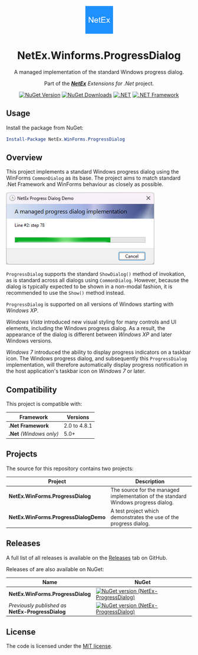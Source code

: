 <div align="center">

<img src="src/NetEx.WinForms.ProgressDialog/icon.png" alt="NetEx.WinForms.ProgressDialog" width="75" />

# NetEx.Winforms.ProgressDialog
A managed implementation of the standard Windows progress dialog.

Part of the *[**NetEx**](https://github.com/Peckmore/netex) Extensions for .Net* project.

[![NuGet Version](http://img.shields.io/nuget/v/NetEx.WinForms.ProgressDialog.svg?style=flat)](https://www.nuget.org/packages/NetEx.WinForms.ProgressDialog) [![NuGet Downloads](https://img.shields.io/nuget/dt/NetEx.WinForms.ProgressDialog.svg)](https://www.nuget.org/packages/NetEx.WinForms.ProgressDialog) [![.NET](https://img.shields.io/badge/.NET%20-5.0+-8A2BE2)](https://dotnet.microsoft.com/download) [![.NET Framework](https://img.shields.io/badge/.NET%20Framework-2.0+-8A2BE2)](https://dotnet.microsoft.com/download)

</div>

## Usage

Install the package from NuGet:

```powershell
Install-Package NetEx.WinForms.ProgressDialog
```

## Overview

This project implements a standard Windows progress dialog using the WinForms `CommonDialog` as its base. The project aims to match standard .Net Framework and WinForms behaviour as closely as possible.

![New Style](resources/images/new-style.png)

`ProgressDialog` supports the standard `ShowDialog()` method of invokation, as is standard across all dialogs using `CommonDialog`. However, because the dialog is typically expected to be shown in a non-modal fashion, it is recommended to use the `Show()` method instead.

`ProgressDialog` is supported on all versions of Windows starting with *Windows XP*.

*Windows Vista* introduced new visual styling for many controls and UI elements, including the Windows progress dialog. As a result, the appearance of the dialog is different between *Windows XP* and later Windows versions.

*Windows 7* introduced the ability to display progress indicators on a taskbar icon. The Windows progress dialog, and subsequently this `ProgressDialog` implementation, will therefore automatically display progress notification in the host application's taskbar icon on *Windows 7* or later.

## Compatibility

This project is compatible with:

| Framework                 | Versions     |
|---------------------------|--------------|
| **.Net Framework**        | 2.0 to 4.8.1 |
| **.Net** *(Windows only)* | 5.0+         |

## Projects

The source for this repository contains two projects:

| Project                               | Description |
|---------------------------------------|-------------|
| **NetEx.WinForms.ProgressDialog**     | The source for the managed implementation of the standard Windows progress dialog. |
| **NetEx.WinForms.ProgressDialogDemo** | A test project which demonstrates the use of the progress dialog.         |

## Releases

A full list of all releases is available on the [Releases](https://github.com/Peckmore/netex.winforms.progressdialog/releases) tab on GitHub.

Releases of are also available on NuGet:

| Name                                                  | NuGet |
|-------------------------------------------------------|-------|
| **NetEx.WinForms.ProgressDialog**                     | [![NuGet version (NetEx-ProgressDialog)](https://img.shields.io/nuget/v/NetEx.WinForms.ProgressDialog.svg?style=flat-square)](https://www.nuget.org/packages/NetEx.WinForms.ProgressDialog/)|
| _Previously published as_<br>**NetEx-ProgressDialog** | [![NuGet version (NetEx-ProgressDialog)](https://img.shields.io/nuget/v/NetEx-ProgressDialog.svg?style=flat-square)](https://www.nuget.org/packages/NetEx-ProgressDialog/)|

##  License

The code is licensed under the [MIT license](https://github.com/Peckmore/netex.winforms.progressdialog?tab=MIT-1-ov-file#readme).